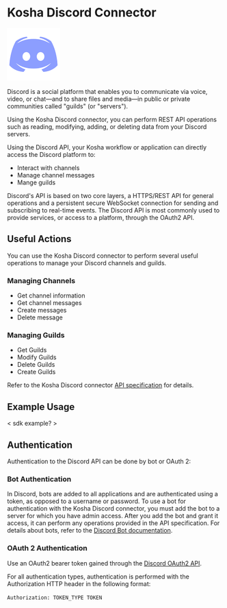 # Kosha Discord Connector

![Discord](images/Discord.png)

Discord is a social platform that enables you to communicate via voice, video, or chat—and to share files and media—in public or private communities called "guilds" (or "servers").

Using the Kosha Discord connector, you can perform REST API operations such as reading, modifying, adding, or deleting data from your Discord servers. 

Using the Discord API, your Kosha workflow or application can directly access the Discord platform to:

* Interact with channels
* Manage channel messages
* Mange guilds

Discord's API is based on two core layers, a HTTPS/REST API for general operations and a persistent secure WebSocket connection for sending and subscribing to real-time events. The Discord API is most commonly used to provide services, or access to a platform, through the OAuth2 API. 

## Useful Actions 

You can use the Kosha Discord connector to perform several useful operations to manage your Discord channels and guilds. 

### Managing Channels

- Get channel information
- Get channel messages
- Create messages
- Delete message

### Managing Guilds

- Get Guilds
- Modify Guilds
- Delete Guilds
- Create Guilds

Refer to the Kosha Discord connector [API specification](openapi.json) for details.

## Example Usage

< sdk example? >

## Authentication

Authentication to the Discord API can be done by bot or OAuth 2:

### Bot Authentication

In Discord, bots are added to all applications and are authenticated using a token, as opposed to a username or password. To use a bot for authentication with the Kosha Discord connector, you must add the bot to a server for which you have admin access. After you add the bot and grant it access, it can perform any operations provided in the API specification. For details about bots, refer to the [Discord Bot documentation](https://discord.com/developers/docs/topics/oauth2#bot-users).

### OAuth 2 Authentication

Use an OAuth2 bearer token gained through the [Discord OAuth2 API](https://discord.com/developers/docs/topics/oauth2#oauth2).

For all authentication types, authentication is performed with the Authorization HTTP header in the following format:

`Authorization: TOKEN_TYPE TOKEN`